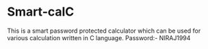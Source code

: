 # Smart-calC
This is a smart password protected calculator which can be used for various calculation written in C language. 
Password:-  NIRAJ1994
